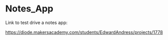 # Notes_App

Link to test drive a notes app:

https://diode.makersacademy.com/students/EdwardAndress/projects/1778